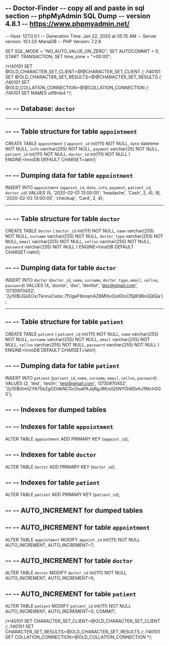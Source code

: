 -- Doctor-Finder
-- copy all and paste in sql section
-- phpMyAdmin SQL Dump
-- version 4.8.1
-- https://www.phpmyadmin.net/
--
-- Host: 127.0.0.1
-- Generation Time: Jan 22, 2020 at 05:15 AM
-- Server version: 10.1.33-MariaDB
-- PHP Version: 7.2.6

SET SQL_MODE = "NO_AUTO_VALUE_ON_ZERO";
SET AUTOCOMMIT = 0;
START TRANSACTION;
SET time_zone = "+00:00";


/*!40101 SET @OLD_CHARACTER_SET_CLIENT=@@CHARACTER_SET_CLIENT */;
/*!40101 SET @OLD_CHARACTER_SET_RESULTS=@@CHARACTER_SET_RESULTS */;
/*!40101 SET @OLD_COLLATION_CONNECTION=@@COLLATION_CONNECTION */;
/*!40101 SET NAMES utf8mb4 */;

--
-- Database: `doctor`
--

-- --------------------------------------------------------

--
-- Table structure for table `appointment`
--

CREATE TABLE `appointment` (
  `appoint_id` int(111) NOT NULL,
  `date` datetime NOT NULL,
  `info` varchar(255) NOT NULL,
  `payment` varchar(25) NOT NULL,
  `patient_id` int(111) NOT NULL,
  `doctor_id` int(111) NOT NULL
) ENGINE=InnoDB DEFAULT CHARSET=latin1;

--
-- Dumping data for table `appointment`
--

INSERT INTO `appointment` (`appoint_id`, `date`, `info`, `payment`, `patient_id`, `doctor_id`) VALUES
(5, '2020-02-01 13:00:00', 'headache', 'Cash', 2, 4),
(6, '2020-02-03 13:00:00', 'checkup', 'Card', 2, 4);

-- --------------------------------------------------------

--
-- Table structure for table `doctor`
--

CREATE TABLE `doctor` (
  `doctor_id` int(111) NOT NULL,
  `name` varchar(255) NOT NULL,
  `surname` varchar(255) NOT NULL,
  `doctor_type` varchar(255) NOT NULL,
  `email` varchar(255) NOT NULL,
  `cellno` varchar(255) NOT NULL,
  `password` varchar(255) NOT NULL
) ENGINE=InnoDB DEFAULT CHARSET=latin1;

--
-- Dumping data for table `doctor`
--

INSERT INTO `doctor` (`doctor_id`, `name`, `surname`, `doctor_type`, `email`, `cellno`, `password`) VALUES
(4, 'doctor', 'doc', 'dentist', 'doc@gmail.com', '0730970452', '$2y$10$UQxEOx/TknnuCwbc.7fUgeF6mqmAZ6M0ivOoXDnCl5jlK9BnQQIQa');

-- --------------------------------------------------------

--
-- Table structure for table `patient`
--

CREATE TABLE `patient` (
  `patient_id` int(111) NOT NULL,
  `name` varchar(255) NOT NULL,
  `surname` varchar(255) NOT NULL,
  `email` varchar(255) NOT NULL,
  `cellno` varchar(255) NOT NULL,
  `password` varchar(255) NOT NULL
) ENGINE=InnoDB DEFAULT CHARSET=latin1;

--
-- Dumping data for table `patient`
--

INSERT INTO `patient` (`patient_id`, `name`, `surname`, `email`, `cellno`, `password`) VALUES
(2, 'test', 'testin', 'test@gmail.com', '0730970452', '$2y$10$tXmt2Y675bZgGOdkNCGcOuaPAJqRgJ8KxiiQSNY0h6DnhJ1MchGGS');

--
-- Indexes for dumped tables
--

--
-- Indexes for table `appointment`
--
ALTER TABLE `appointment`
  ADD PRIMARY KEY (`appoint_id`);

--
-- Indexes for table `doctor`
--
ALTER TABLE `doctor`
  ADD PRIMARY KEY (`doctor_id`);

--
-- Indexes for table `patient`
--
ALTER TABLE `patient`
  ADD PRIMARY KEY (`patient_id`);

--
-- AUTO_INCREMENT for dumped tables
--

--
-- AUTO_INCREMENT for table `appointment`
--
ALTER TABLE `appointment`
  MODIFY `appoint_id` int(111) NOT NULL AUTO_INCREMENT, AUTO_INCREMENT=7;

--
-- AUTO_INCREMENT for table `doctor`
--
ALTER TABLE `doctor`
  MODIFY `doctor_id` int(111) NOT NULL AUTO_INCREMENT, AUTO_INCREMENT=5;

--
-- AUTO_INCREMENT for table `patient`
--
ALTER TABLE `patient`
  MODIFY `patient_id` int(111) NOT NULL AUTO_INCREMENT, AUTO_INCREMENT=5;
COMMIT;

/*!40101 SET CHARACTER_SET_CLIENT=@OLD_CHARACTER_SET_CLIENT */;
/*!40101 SET CHARACTER_SET_RESULTS=@OLD_CHARACTER_SET_RESULTS */;
/*!40101 SET COLLATION_CONNECTION=@OLD_COLLATION_CONNECTION */;
